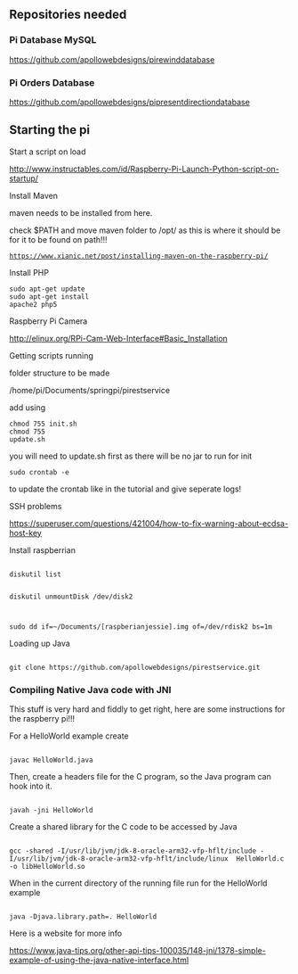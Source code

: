 ## Repositories needed

### Pi Database MySQL

https://github.com/apollowebdesigns/pirewinddatabase

### Pi Orders Database

https://github.com/apollowebdesigns/pipresentdirectiondatabase

## Starting the pi

Start a script on load

http://www.instructables.com/id/Raspberry-Pi-Launch-Python-script-on-startup/

Install Maven

maven needs to be installed from here.

check $PATH and move maven folder to /opt/ as this is where it should be for it to be found on path!!!

<code>https://www.xianic.net/post/installing-maven-on-the-raspberry-pi/</code>

Install PHP

<code>sudo apt-get update</code>
<br>
<code>sudo apt-get install apache2 php5</code>

Raspberry Pi Camera

http://elinux.org/RPi-Cam-Web-Interface#Basic_Installation

Getting scripts running

folder structure to be made

/home/pi/Documents/springpi/pirestservice

add using 

<code>chmod 755 init.sh</code>
<br>
<code>chmod 755 update.sh</code>

you will need to update.sh first as there will be no jar to run for init

<code>sudo crontab -e</code>

to update the crontab like in the tutorial and give seperate logs!

SSH problems

https://superuser.com/questions/421004/how-to-fix-warning-about-ecdsa-host-key

Install raspberrian

<code>
diskutil list

diskutil unmountDisk /dev/disk2

sudo dd if=~/Documents/[raspberianjessie].img of=/dev/rdisk2 bs=1m
</code>

Loading up Java

<code>
git clone https://github.com/apollowebdesigns/pirestservice.git
</code>

### Compiling Native Java code with JNI

This stuff is very hard and fiddly to get right, here are some instructions for the
raspberry pi!!!

For a HelloWorld example create

<code>
javac HelloWorld.java
</code>

Then, create a headers file for the C program, so the Java program can hook into it.

<code>
javah -jni HelloWorld
</code>

Create a shared library for the C code to be accessed by Java

<code>
gcc -shared -I/usr/lib/jvm/jdk-8-oracle-arm32-vfp-hflt/include -I/usr/lib/jvm/jdk-8-oracle-arm32-vfp-hflt/include/linux  HelloWorld.c -o libHelloWorld.so
</code>

When in the current directory of the running file run for the HelloWorld example

<code>
java -Djava.library.path=. HelloWorld
</code>

Here is a website for more info

https://www.java-tips.org/other-api-tips-100035/148-jni/1378-simple-example-of-using-the-java-native-interface.html